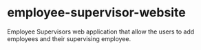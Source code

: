 # employee-supervisor-website
 Employee Supervisors web application that allow the users to add employees and their supervising employee.
